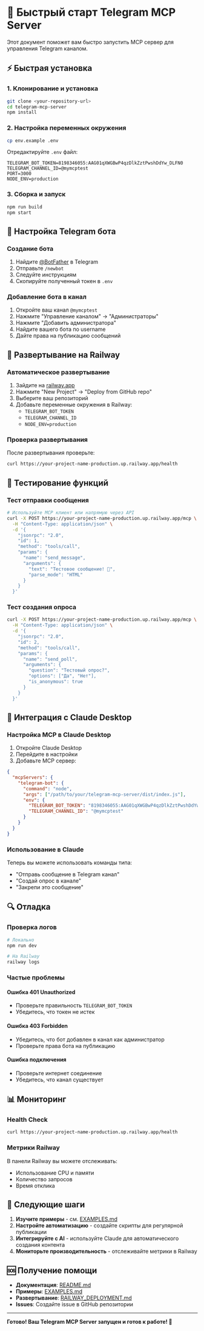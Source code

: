 # 🚀 Быстрый старт Telegram MCP Server

Этот документ поможет вам быстро запустить MCP сервер для управления Telegram каналом.

## ⚡ Быстрая установка

### 1. Клонирование и установка

```bash
git clone <your-repository-url>
cd telegram-mcp-server
npm install
```

### 2. Настройка переменных окружения

```bash
cp env.example .env
```

Отредактируйте `.env` файл:
```env
TELEGRAM_BOT_TOKEN=8198346055:AAG01qXWGBwP4qzDlkZztPwshDdYw_DLFN0
TELEGRAM_CHANNEL_ID=@mymcptest
PORT=3000
NODE_ENV=production
```

### 3. Сборка и запуск

```bash
npm run build
npm start
```

## 🔧 Настройка Telegram бота

### Создание бота

1. Найдите [@BotFather](https://t.me/botfather) в Telegram
2. Отправьте `/newbot`
3. Следуйте инструкциям
4. Скопируйте полученный токен в `.env`

### Добавление бота в канал

1. Откройте ваш канал `@mymcptest`
2. Нажмите "Управление каналом" → "Администраторы"
3. Нажмите "Добавить администратора"
4. Найдите вашего бота по username
5. Дайте права на публикацию сообщений

## 🚂 Развертывание на Railway

### Автоматическое развертывание

1. Зайдите на [railway.app](https://railway.app)
2. Нажмите "New Project" → "Deploy from GitHub repo"
3. Выберите ваш репозиторий
4. Добавьте переменные окружения в Railway:
   - `TELEGRAM_BOT_TOKEN`
   - `TELEGRAM_CHANNEL_ID`
   - `NODE_ENV=production`

### Проверка развертывания

После развертывания проверьте:
```bash
curl https://your-project-name-production.up.railway.app/health
```

## 🧪 Тестирование функций

### Тест отправки сообщения

```bash
# Используйте MCP клиент или напрямую через API
curl -X POST https://your-project-name-production.up.railway.app/mcp \
  -H "Content-Type: application/json" \
  -d '{
    "jsonrpc": "2.0",
    "id": 1,
    "method": "tools/call",
    "params": {
      "name": "send_message",
      "arguments": {
        "text": "Тестовое сообщение! 🚀",
        "parse_mode": "HTML"
      }
    }
  }'
```

### Тест создания опроса

```bash
curl -X POST https://your-project-name-production.up.railway.app/mcp \
  -H "Content-Type: application/json" \
  -d '{
    "jsonrpc": "2.0",
    "id": 2,
    "method": "tools/call",
    "params": {
      "name": "send_poll",
      "arguments": {
        "question": "Тестовый опрос?",
        "options": ["Да", "Нет"],
        "is_anonymous": true
      }
    }
  }'
```

## 📱 Интеграция с Claude Desktop

### Настройка MCP в Claude Desktop

1. Откройте Claude Desktop
2. Перейдите в настройки
3. Добавьте MCP сервер:

```json
{
  "mcpServers": {
    "telegram-bot": {
      "command": "node",
      "args": ["/path/to/your/telegram-mcp-server/dist/index.js"],
      "env": {
        "TELEGRAM_BOT_TOKEN": "8198346055:AAG01qXWGBwP4qzDlkZztPwshDdYw_DLFN0",
        "TELEGRAM_CHANNEL_ID": "@mymcptest"
      }
    }
  }
}
```

### Использование в Claude

Теперь вы можете использовать команды типа:
- "Отправь сообщение в Telegram канал"
- "Создай опрос в канале"
- "Закрепи это сообщение"

## 🔍 Отладка

### Проверка логов

```bash
# Локально
npm run dev

# На Railway
railway logs
```

### Частые проблемы

#### Ошибка 401 Unauthorized
- Проверьте правильность `TELEGRAM_BOT_TOKEN`
- Убедитесь, что токен не истек

#### Ошибка 403 Forbidden
- Убедитесь, что бот добавлен в канал как администратор
- Проверьте права бота на публикацию

#### Ошибка подключения
- Проверьте интернет соединение
- Убедитесь, что канал существует

## 📊 Мониторинг

### Health Check

```bash
curl https://your-project-name-production.up.railway.app/health
```

### Метрики Railway

В панели Railway вы можете отслеживать:
- Использование CPU и памяти
- Количество запросов
- Время отклика

## 🎯 Следующие шаги

1. **Изучите примеры** - см. [EXAMPLES.md](EXAMPLES.md)
2. **Настройте автоматизацию** - создайте скрипты для регулярной публикации
3. **Интегрируйте с AI** - используйте Claude для автоматического создания контента
4. **Мониторьте производительность** - отслеживайте метрики в Railway

## 🆘 Получение помощи

- **Документация**: [README.md](README.md)
- **Примеры**: [EXAMPLES.md](EXAMPLES.md)
- **Развертывание**: [RAILWAY_DEPLOYMENT.md](RAILWAY_DEPLOYMENT.md)
- **Issues**: Создайте issue в GitHub репозитории

---

**Готово! Ваш Telegram MCP Server запущен и готов к работе! 🎉**
